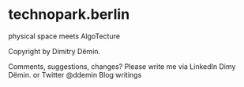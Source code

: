 # technopark.berlin
physical space meets AlgoTecture

Copyright by Dimitry Dëmin.


Comments, suggestions, changes? Please write me via LinkedIn Dimy Dëmin.
or Twitter @ddemin
Blog writings
